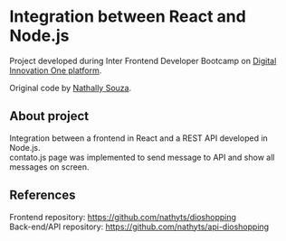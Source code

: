 # Integration between React and Node.js

Project developed during Inter Frontend Developer Bootcamp on [Digital Innovation One platform](https://digitalinnovation.one/).

Original code by [Nathally Souza](https://github.com/nathyts/).

## About project

Integration between a frontend in React and a REST API developed in Node.js.  
contato.js page was implemented to send message to API and show all messages on screen.

## References

Frontend repository: https://github.com/nathyts/dioshopping  
Back-end/API repository: https://github.com/nathyts/api-dioshopping
